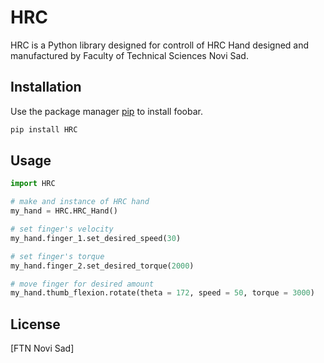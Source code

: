 # HRC

HRC is a Python library designed for controll of HRC Hand designed and manufactured by Faculty of Technical Sciences Novi Sad.

## Installation

Use the package manager [pip](https://pip.pypa.io/en/stable/) to install foobar.

```bash
pip install HRC
```

## Usage

```python
import HRC

# make and instance of HRC hand
my_hand = HRC.HRC_Hand()

# set finger's velocity
my_hand.finger_1.set_desired_speed(30)

# set finger's torque
my_hand.finger_2.set_desired_torque(2000)

# move finger for desired amount
my_hand.thumb_flexion.rotate(theta = 172, speed = 50, torque = 3000)
```

## License

[FTN Novi Sad]